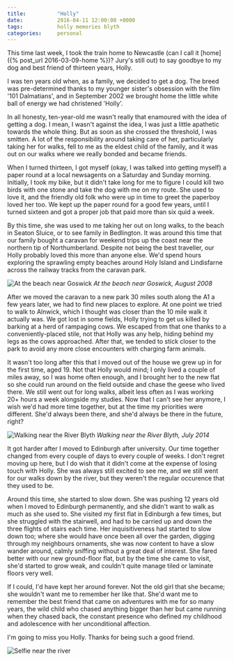 ```yaml
---
title:          "Holly"
date:           2016-04-11 12:00:00 +0000
tags:           holly memories blyth
categories:     personal
---
```


This time last week, I took the train home to Newcastle (can I call it [home]({% post_url 2016-03-09-home %})? Jury's still out) to say goodbye to my dog and best friend of thirteen years, Holly.

<!-- Read More -->

I was ten years old when, as a family, we decided to get a dog. The breed was pre-determined thanks to my younger sister's obsession with the film '101 Dalmatians', and in September 2002 we brought home the little white ball of energy we had christened 'Holly'.

In all honesty, ten-year-old me wasn't really that enamoured with the idea of getting a dog. I mean, I wasn't against the idea, I was just a little apathetic towards the whole thing. But as soon as she crossed the threshold, I was smitten. A lot of the responsibility around taking care of her, particularly taking her for walks, fell to me as the eldest child of the family, and it was out on our walks where we really bonded and became friends.

When I turned thirteen, I got myself (okay, I was talked into getting myself) a paper round at a local newsagents on a Saturday and Sunday morning. Initially, I took my bike, but it didn't take long for me to figure I could kill two birds with one stone and take the dog with me on my route. She used to love it, and the friendly old folk who were up in time to greet the paperboy loved her too. We kept up the paper round for a good few years, until I turned sixteen and got a proper job that paid more than six quid a week.

By this time, she was used to me taking her out on long walks, to the beach in Seaton Sluice, or to see family in Bedlington. It was around this time that our family bought a caravan for weekend trips up the coast near the northern tip of Northumberland. Despite not being the best traveller, our Holly probably loved this more than anyone else. We'd spend hours exploring the sprawling empty beaches around Holy Island and Lindisfarne across the railway tracks from the caravan park.

![At the beach near Goswick]({{site.baseurl}}/images/posts/holly-goswick-beach.jpg)
*At the beach near Goswick, August 2008*

After we moved the caravan to a new park 30 miles south along the A1 a few years later, we had to find new places to explore. At one point we tried to walk to Alnwick, which I thought was closer than the 10 mile walk it actually was. We got lost in some fields, Holly trying to get us killed by barking at a herd of rampaging cows. We escaped from that one thanks to a conveniently-placed stile, not that Holly was any help, hiding behind my legs as the cows approached. After that, we tended to stick closer to the park to avoid any more close encounters with charging farm animals.

It wasn't too long after this that I moved out of the house we grew up in for the first time, aged 19. Not that Holly would mind; I only lived a couple of miles away, so I was home often enough, and I brought her to the new flat so she could run around on the field outside and chase the geese who lived there. We still went out for long walks, albeit less often as I was working 20+ hours a week alongside my studies. Now that I can't see her anymore, I wish we'd had more time together, but at the time my priorities were different. She'd always been there, and she'd always be there in the future, right?

![Walking near the River Blyth]({{site.baseurl}}/images/posts/holly-river.jpg)
*Walking near the River Blyth, July 2014*

It got harder after I moved to Edinburgh after university. Our time together changed from every couple of days to every couple of weeks. I don't regret moving up here, but I do wish that it didn't come at the expense of losing touch with Holly. She was always still excited to see me, and we still went for our walks down by the river, but they weren't the regular occurence that they used to be.

Around this time, she started to slow down. She was pushing 12 years old when I moved to Edinburgh permanently, and she didn't want to walk as much as she used to. She visited my first flat in Edinburgh a few times, but she struggled with the stairwell, and had to be carried up and down the three flights of stairs each time. Her inquisitiveness had started to slow down too; where she would have once been all over the garden, digging through my neighbours ornaments, she was now content to have a slow wander around, calmly sniffing without a great deal of interest. She fared better with our new ground-floor flat, but by the time she came to visit, she'd started to grow weak, and couldn't quite manage tiled or laminate floors very well.

If I could, I'd have kept her around forever. Not the old girl that she became; she wouldn't want me to remember her like that. She'd want me to remember the best friend that came on adventures with me for so many years, the wild child who chased anything bigger than her but came running when they chased back, the constant presence who defined my childhood and adolescence with her unconditional affection.

I'm going to miss you Holly. Thanks for being such a good friend.

![Selfie near the river]({{site.baseurl}}/images/posts/holly-selfie.jpg)